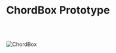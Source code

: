 # ChordBox Prototype

<br><br>

![ChordBox](https://user-images.githubusercontent.com/43495625/123909385-eb00be80-d9b3-11eb-95b6-22f0053e69fc.gif)
